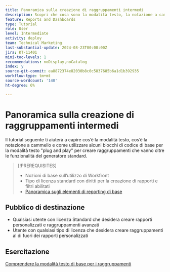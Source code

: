 ```yaml
---
title: Panoramica sulla creazione di raggruppamenti intermedi
description: Scopri che cosa sono la modalità testo, la notazione a cammello e come utilizzare alcuni blocchi di codice di base in modalità testo "plug and play" per creare raggruppamenti che vanno oltre le funzionalità del generatore standard.
feature: Reports and Dashboards
type: Tutorial
role: User
level: Intermediate
activity: deploy
team: Technical Marketing
last-substantial-update: 2024-08-23T00:00:00Z
jira: KT-11401
mini-toc-levels: 1
recommendations: noDisplay,noCatalog
index: y
source-git-commit: ea8872374e82030b8c0c5837685b6a1d1b392935
workflow-type: tm+mt
source-wordcount: '140'
ht-degree: 6%

---
```



# Panoramica sulla creazione di raggruppamenti intermedi

Il tutorial seguente ti aiuterà a capire cos’è la modalità testo, cos’è la notazione a cammello e come utilizzare alcuni blocchi di codice di base per la modalità testo &quot;plug and play&quot; per creare raggruppamenti che vanno oltre le funzionalità del generatore standard.

>[!PREREQUISITES]
>
>* Nozioni di base sull’utilizzo di Workfront
>* Tipo di licenza standard con diritti per la creazione di rapporti e filtri abilitati
>* [Panoramica sugli elementi di reporting di base](https://experienceleague.adobe.com/?recommended=Workfront-U-1-2022.1.reporting)

## Pubblico di destinazione

* Qualsiasi utente con licenza Standard che desidera creare rapporti personalizzati e raggruppamenti avanzati
* Utente con qualsiasi tipo di licenza che desidera creare raggruppamenti al di fuori dei rapporti personalizzati


## Esercitazione

[Comprendere la modalità testo di base per i raggruppamenti](/help/reporting/intermediate-reporting/basic-text-mode-for-groupings.md)

